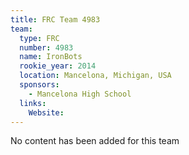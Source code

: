 ```yaml
---
title: FRC Team 4983
team:
  type: FRC
  number: 4983
  name: IronBots
  rookie_year: 2014
  location: Mancelona, Michigan, USA
  sponsors:
    - Mancelona High School
  links:
    Website: 
---
```

No content has been added for this team
